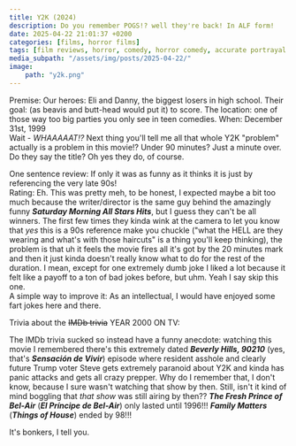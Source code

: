 ```yaml
---
title: Y2K (2024)
description: Do you remember POGS!? well they're back! In ALF form!
date: 2025-04-22 21:01:37 +0200
categories: [films, horror films]
tags: [film reviews, horror, comedy, horror comedy, accurate portrayal of another country, vhs nostalgia, let's think our way out, romcom, sci-fi, secret musical, the internet is scary, the writer's barely-disguised fetish, they say the title]
media_subpath: "/assets/img/posts/2025-04-22/"
image:
    path: "y2k.png"
---
```

<span class="reviewsection">Premise:</span> Our heroes: Eli and Danny, the biggest losers in high school. Their goal: (as beavis and butt-head would put it) to score. The location: one of those way too big parties you only see in teen comedies. When: December 31st, 1999<br/>Wait - *WHAAAAAT!?* Next thing you'll tell me all that whole Y2K "problem" actually is a problem in this movie!?
<span class="reviewsection">Under 90 minutes?</span> Just a minute over.<br/>
<span class="reviewsection">Do they say the title?</span> Oh yes they do, of course.

<span class="reviewsection">One sentence review:</span> If only it was as funny as it thinks it is just by referencing the very late 90s!<br/>
<span class="reviewsection">Rating:</span> Eh. This was pretty meh, to be honest, I expected maybe a bit too much because the writer/director is the same guy behind the amazingly funny ***Saturday Morning All Stars Hits***, but I guess they can't be all winners. The first few times they kinda wink at the camera to let you know that *yes* this is a 90s reference make you chuckle ("what the HELL are they wearing and what's with those haircuts" is a thing you'll keep thinking), the problem is that uh it feels the movie fires all it's got by the 20 minutes mark and then it just kinda doesn't really know what to do for the rest of the duration. I mean, except for one extremely dumb joke I liked a lot because it felt like a payoff to a ton of bad jokes before, but uhm. Yeah I say skip this one.<br/>
<span class="reviewsection">A simple way to improve it:</span> As an intellectual, I would have enjoyed some fart jokes here and there.

<span class="reviewsection">Trivia about the ~~IMDb trivia~~ YEAR 2000 ON TV:</span>

The IMDb trivia sucked so instead have a funny anecdote: watching this movie I remembered there's this extremely dated ***Beverly Hills, 90210*** (yes, that's ***Sensación de Vivir***) episode where resident asshole and clearly future Trump voter Steve gets extremely paranoid about Y2K and kinda has panic attacks and gets all crazy prepper. Why do I remember that, I don't know, because I sure wasn't watching that show by then. Still, isn't it kind of mind boggling that *that show* was still airing by then?? ***The Fresh Prince of Bel-Air*** (***El Príncipe de Bel-Air***) only lasted until 1996!!! ***Family Matters*** (***Things of House***) ended by 98!!!

It's bonkers, I tell you.
